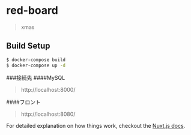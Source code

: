# red-board

> xmas

## Build Setup

```bash
$ docker-compose build
$ docker-compose up -d
```

###接続先
####MySQL

> http://localhost:8000/

####フロント

> http://localhost:8080/

For detailed explanation on how things work, checkout the [Nuxt.js docs](https://github.com/nuxt/nuxt.js).
